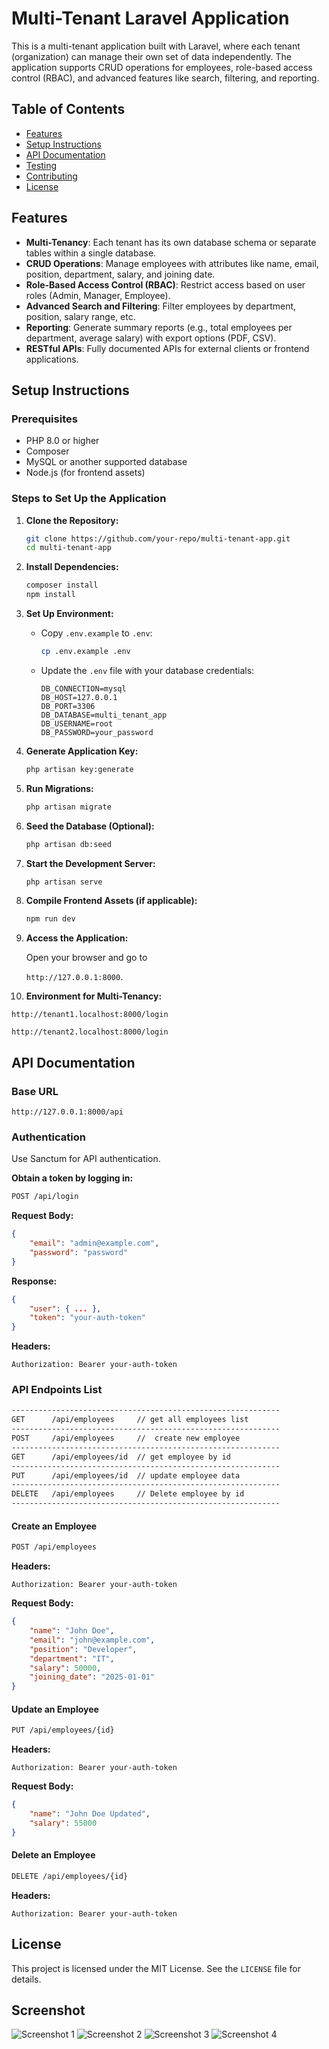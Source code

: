 # Multi-Tenant Laravel Application

This is a multi-tenant application built with Laravel, where each tenant (organization) can manage their own set of data independently. The application supports CRUD operations for employees, role-based access control (RBAC), and advanced features like search, filtering, and reporting.

## Table of Contents
- [Features](#features)
- [Setup Instructions](#setup-instructions)
- [API Documentation](#api-documentation)
- [Testing](#testing)
- [Contributing](#contributing)
- [License](#license)

## Features
- **Multi-Tenancy**: Each tenant has its own database schema or separate tables within a single database.
- **CRUD Operations**: Manage employees with attributes like name, email, position, department, salary, and joining date.
- **Role-Based Access Control (RBAC)**: Restrict access based on user roles (Admin, Manager, Employee).
- **Advanced Search and Filtering**: Filter employees by department, position, salary range, etc.
- **Reporting**: Generate summary reports (e.g., total employees per department, average salary) with export options (PDF, CSV).
- **RESTful APIs**: Fully documented APIs for external clients or frontend applications.

## Setup Instructions
### Prerequisites
- PHP 8.0 or higher
- Composer
- MySQL or another supported database
- Node.js (for frontend assets)

### Steps to Set Up the Application
1. **Clone the Repository:**
   ```bash
   git clone https://github.com/your-repo/multi-tenant-app.git
   cd multi-tenant-app
   ```

2. **Install Dependencies:**
   ```bash
   composer install
   npm install
   ```

3. **Set Up Environment:**
   - Copy `.env.example` to `.env`:
     ```bash
     cp .env.example .env
     ```
   - Update the `.env` file with your database credentials:
     ```env
     DB_CONNECTION=mysql
     DB_HOST=127.0.0.1
     DB_PORT=3306
     DB_DATABASE=multi_tenant_app
     DB_USERNAME=root
     DB_PASSWORD=your_password
     ```

4. **Generate Application Key:**
   ```bash
   php artisan key:generate
   ```

5. **Run Migrations:**
   ```bash
   php artisan migrate
   ```

6. **Seed the Database (Optional):**
   ```bash
   php artisan db:seed
   ```

7. **Start the Development Server:**
   ```bash
   php artisan serve
   ```

8. **Compile Frontend Assets (if applicable):**
   ```bash
   npm run dev
   ```

9. **Access the Application:**

   Open your browser and go to  
   
   `http://127.0.0.1:8000`.

10. **Environment for Multi-Tenancy:**

   `http://tenant1.localhost:8000/login`

   `http://tenant2.localhost:8000/login`
   


## API Documentation
### Base URL
```
http://127.0.0.1:8000/api
```

### Authentication
Use Sanctum for API authentication.

**Obtain a token by logging in:**
```bash
POST /api/login
```
**Request Body:**
```json
{
    "email": "admin@example.com",
    "password": "password"
}
```
**Response:**
```json
{
    "user": { ... },
    "token": "your-auth-token"
}
```
**Headers:**
```
Authorization: Bearer your-auth-token
```

### API Endpoints List

```bash
------------------------------------------------------------
GET      /api/employees     // get all employees list
------------------------------------------------------------
POST     /api/employees     //  create new employee
------------------------------------------------------------
GET      /api/employees/id  // get employee by id
------------------------------------------------------------
PUT      /api/employees/id  // update employee data
------------------------------------------------------------
DELETE   /api/employees     // Delete employee by id
------------------------------------------------------------
```

#### Create an Employee
```bash
POST /api/employees
```
**Headers:**
```
Authorization: Bearer your-auth-token
```
**Request Body:**
```json
{
    "name": "John Doe",
    "email": "john@example.com",
    "position": "Developer",
    "department": "IT",
    "salary": 50000,
    "joining_date": "2025-01-01"
}
```

#### Update an Employee
```bash
PUT /api/employees/{id}
```
**Headers:**
```
Authorization: Bearer your-auth-token
```
**Request Body:**
```json
{
    "name": "John Doe Updated",
    "salary": 55000
}
```

#### Delete an Employee
```bash
DELETE /api/employees/{id}
```
**Headers:**
```
Authorization: Bearer your-auth-token
```

## License
This project is licensed under the MIT License. See the `LICENSE` file for details.

## Screenshot

![Screenshot 1](screenshot-1.png)
![Screenshot 2](screenshot-2.png)
![Screenshot 3](screenshot-3.png)
![Screenshot 4](screenshot-4.png)

